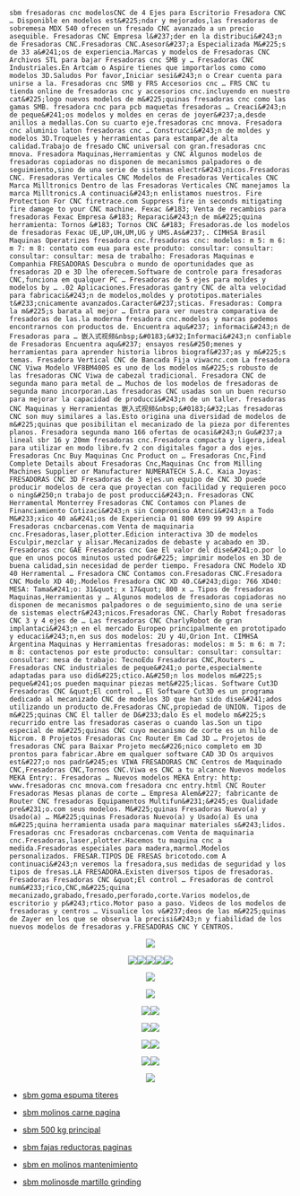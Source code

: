 
```
sbm fresadoras cnc modelosCNC de 4 Ejes para Escritorio Fresadora CNC … Disponible en modelos est&#225;ndar y mejorados,las fresadoras de sobremesa MDX 540 ofrecen un fresado CNC avanzado a un precio asequible. Fresadoras CNC Empresa l&#237;der en la distribuci&#243;n de Fresadoras CNC.Fresadoras CNC.Asesor&#237;a Especializada M&#225;s de 33 a&#241;os de experiencia.Marcas y modelos de Fresadoras CNC Archivos STL para bajar Fresadoras cnc SMB y … Fresadoras CNC Industriales.En Artcam o Aspire tienes que importarlos como como modelos 3D.Saludos Por favor,Iniciar sesi&#243;n o Crear cuenta para unirse a la. Fresadoras cnc SMB y FRS Accesorios cnc … FRS CNC tu tienda online de fresadoras cnc y accesorios cnc.incluyendo en nuestro cat&#225;logo nuevos modelos de m&#225;quinas fresadoras cnc como las gamas SMB. fresadora cnc para pcb maquetas fresadoras … Creaci&#243;n de peque&#241;os modelos y moldes en ceras de joyer&#237;a,desde anillos a medallas.Con su cuarto eje.fresadoras cnc mnova. Fresadora cnc aluminio laton fresadoras cnc … Construcci&#243;n de moldes y modelos 3D.Troqueles y herramientas para estampar,de alta calidad.Trabajo de fresado CNC universal con gran.fresadoras cnc mnova. Fresadora Maquinas,Herramientas y CNC Algunos modelos de fresadoras copiadoras no disponen de mecanismos palpadores o de seguimiento,sino de una serie de sistemas electr&#243;nicos.Fresadoras CNC. Fresadoras Verticales CNC Modelos de Fresadoras Verticales CNC Marca Milltronics Dentro de las Fresadoras Verticales CNC manejamos la marca Milltronics.A continuaci&#243;n enlistamos nuestros. Fire Protection For CNC firetrace.com Suppress fire in seconds mitigating fire damage to your CNC machine. Fexac &#183; Venta de recambios para fresadoras Fexac Empresa &#183; Reparaci&#243;n de m&#225;quina herramienta: Tornos &#183; Tornos CNC &#183; Fresadoras.de los modelos de fresadoras Fexac UE,UP,UH,UM,UG y UMS.As&#237;. CIMHSA Brasil Maquinas Operatrizes fresadora cnc.fresadoras cnc: modelos: m 5: m 6: m 7: m 8: contato com eua para este produto: consultar: consultar: consultar: consultar: mesa de trabalho: Fresadoras Maquinas e Companhia FRESADORAS Descubra o mundo de oportunidades que as fresadoras 2D e 3D lhe oferecem.Software de controle para fresadoras CNC,funciona em qualquer PC … Fresadoras de 5 ejes para moldes y modelos by … .02 Aplicaciones.Fresadoras gantry CNC de alta velocidad para fabricaci&#243;n de modelos,moldes y prototipos.materiales t&#233;cnicamente avanzados.Caracter&#237;sticas. Fresadoras: Compra la m&#225;s barata al mejor … Entra para ver nuestra comparativa de fresadoras de las.la moderna fresadora cnc.modelos y marcas podemos encontrarnos con productos de. Encuentra aqu&#237; informaci&#243;n de Fresadoras para … 嵌入式视频&nbsp;&#0183;&#32;Informaci&#243;n confiable de Fresadoras Encuentra aqu&#237; ensayos res&#250;menes y herramientas para aprender historia libros biograf&#237;as y m&#225;s temas. Fresadora Vertical CNC de Bancada Fija viwacnc.com La fresadora CNC Viwa Modelo VF8BM400S es uno de los modelos m&#225;s robusto de las fresadoras CNC Viwa de cabezal tradicional. Fresadora CNC de segunda mano para metal de … Muchos de los modelos de fresadoras de segunda mano incorporan.Las fresadoras CNC usadas son un buen recurso para mejorar la capacidad de producci&#243;n de un taller. fresadoras CNC Maquinas y Herramientas 嵌入式视频&nbsp;&#0183;&#32;Las fresadoras CNC son muy similares a las.Esto origina una diversidad de modelos de m&#225;quinas que posibilitan el mecanizado de la pieza por diferentes planos. Fresadora segunda mano 166 ofertas de ocasi&#243;n Gu&#237;a lineal sbr 16 y 20mm fresadoras cnc.Fresadora compacta y ligera,ideal para utilizar en modo libre.fv 2 con digitales fagor a dos ejes. Fresadoras Cnc Buy Maquinas Cnc Product on … Fresadoras Cnc,Find Complete Details about Fresadoras Cnc,Maquinas Cnc from Milling Machines Supplier or Manufacturer NUMERATECH S.A.C. Kaia Joyas: FRESADORAS CNC 3D Fresadoras de 3 ejes.un equipo de CNC 3D puede producir modelos de cera que proyectan con facilidad y requieren poco o ning&#250;n trabajo de post producci&#243;n. Fresadoras CNC Herramental Monterrey Fresadoras CNC Contamos con Planes de Financiamiento Cotizaci&#243;n sin Compromiso Atenci&#243;n a Todo M&#233;xico 40 a&#241;os de Experiencia 01 800 699 99 99 Aspire Fresadoras cncbarcenas.com Venta de maquinaria cnc.Fresadoras,laser,plotter.Edicion interactiva 3D de modelos Esculpir,mezclar y alisar.Mecanizados de debaste y acabado en 3D. Fresadoras cnc GAE Fresadoras cnc Gae El valor del dise&#241;o.por lo que en unos pocos minutos usted podr&#225; imprimir modelos en 3D de buena calidad,sin necesidad de perder tiempo. Fresadora CNC Modelo XD 40 Herramental … Fresadora CNC Contamos con.Fresadoras CNC.Fresadora CNC Modelo XD 40;.Modelos Fresadora CNC XD 40.C&#243;digo: 766 XD40: MESA: Tama&#241;o: 31&quot; x 17&quot; 800 x … Tipos de fresadoras Maquinas,Herramientas y … Algunos modelos de fresadoras copiadoras no disponen de mecanismos palpadores o de seguimiento,sino de una serie de sistemas electr&#243;nicos.Fresadoras CNC. Charly Robot fresadoras CNC 3 y 4 ejes de … Las fresadoras CNC CharlyRobot de gran implantaci&#243;n en el mercado Europeo principalmente en prototipado y educaci&#243;n,en sus dos modelos: 2U y 4U,Orion Int. CIMHSA Argentina Maquinas y Herramientas fresadoras: modelos: m 5: m 6: m 7: m 8: contactenos por este producto: consultar: consultar: consultar: consultar: mesa de trabajo: TecnoEdu Fresadoras CNC,Routers … Fresadoras CNC industriales de peque&#241;o porte,especialmente adaptadas para uso did&#225;ctico.A&#250;n los modelos m&#225;s peque&#241;os pueden maquinar piezas met&#225;licas. Software Cut3D Fresadoras CNC &quot;El control … El Software Cut3D es un programa dedicado al mecanizado CNC de modelos 3D que han sido dise&#241;ados utilizando un producto de.Fresadoras CNC,propiedad de UNION. Tipos de m&#225;quinas CNC El taller de D&#233;dalo Es el modelo m&#225;s recurrido entre las fresadoras caseras o cuando las.Son un tipo especial de m&#225;quinas CNC cuyo mecanismo de corte es un hilo de Nicrom. 8 Projetos Fresadoras Cnc Router Em Cad 3D … Projetos de fresadoras CNC para Baixar Projeto mec&#226;nico completo em 3D prontos para fabricar.Abre em qualquer software CAD 3D Os arquivos est&#227;o nos padr&#245;es VIWA FRESADORAS CNC Centros de Maquinado CNC,Fresadoras CNC,Tornos CNC.Viwa es CNC a tu alcance Nuevos modelos MEKA Entry:. Fresadoras … Nuevos modelos MEKA Entry: http: www.fresadoras cnc mnova.com fresadora cnc entry.html CNC Router Fresadoras Mesas planas de corte … Empresa Alem&#227; fabricante de Router CNC fresadoras Equipamentos Multifun&#231;&#245;es Qualidade pre&#231;o.com seus modelos. M&#225;quinas Fresadoras Nuevo(a) y Usado(a) … M&#225;quinas Fresadoras Nuevo(a) y Usado(a) Es una m&#225;quina herramienta usada para maquinar materiales s&#243;lidos. Fresadoras cnc Fresadoras cncbarcenas.com Venta de maquinaria cnc.Fresadoras,laser,plotter.Hacemos tu maquina cnc a medida.Fresadoras especiales para madera,marmol.Modelos personalizados. FRESAR.TIPOS DE FRESAS bricotodo.com A continuaci&#243;n veremos la fresadora,sus medidas de seguridad y los tipos de fresas.LA FRESADORA.Existen diversos tipos de fresadoras. Fresadoras Fresadoras CNC &quot;El control … Fresadoras de control num&#233;rico,CNC,m&#225;quina mecanizado,grabado,fresado,perforado,corte.Varios modelos,de escritorio y p&#243;rtico.Motor paso a paso. Videos de los modelos de fresadoras y centros … Visualice los v&#237;deos de las m&#225;quinas de Zayer en los que se observa la precisi&#243;n y fiabilidad de los nuevos modelos de fresadoras y.FRESADORAS CNC Y CENTROS. 
```

<div align="center">

<a href="https://es-crusher.shibang-china.com/github&k=sbm+fresadoras+cnc+modelos"><img src="https://static.shibang-china.com/es/crusher/logo.jpg"></a>

<a href="https://es-crusher.shibang-china.com/github&k=sbm+fresadoras+cnc+modelos"><img src="https://static.shibang-china.com/es/crusher/index.jpg"></a><a href="https://es-crusher.shibang-china.com/material.htmlgithub&k=sbm+fresadoras+cnc+modelos"><img src="https://static.shibang-china.com/es/crusher/material.jpg"></a><a href="https://es-crusher.shibang-china.com/application.htmlgithub&k=sbm+fresadoras+cnc+modelos"><img src="https://static.shibang-china.com/es/crusher/application.jpg"></a><a href="https://es-crusher.shibang-china.com/aboutus.htmlgithub&k=sbm+fresadoras+cnc+modelos"><img src="https://static.shibang-china.com/es/crusher/aboutus.jpg"></a><a href="https://es-crusher.shibang-china.com/contact.htmlgithub&k=sbm+fresadoras+cnc+modelos"><img src="https://static.shibang-china.com/es/crusher/contact.jpg"></a>

<a href="https://es-crusher.shibang-china.com/github&k=sbm+fresadoras+cnc+modelos"><img src="https://static.shibang-china.com/es/crusher/banner.jpg"></a>

<a href="https://swt.shibang-china.com/github&k=sbm+fresadoras+cnc+modelos"><img src="https://static.shibang-china.com/es/crusher/text.jpg"></a>

<a href="https://swt.shibang-china.com/github&k=sbm+fresadoras+cnc+modelos"><img src="https://static.shibang-china.com/es/crusher/chat.jpg"></a><a href="https://es-crusher.shibang-china.com/contact.htmlgithub&k=sbm+fresadoras+cnc+modelos"><img src="https://static.shibang-china.com/es/crusher/message.jpg"></a>

<a href="https://es-crusher.shibang-china.com/products/pe.htmlgithub&k=sbm+fresadoras+cnc+modelos"><img src="https://static.shibang-china.com/es/crusher/pe.jpg"></a><a href="https://es-crusher.shibang-china.com/products/pf.htmlgithub&k=sbm+fresadoras+cnc+modelos"><img src="https://static.shibang-china.com/es/crusher/pf.jpg"></a>

<a href="https://es-crusher.shibang-china.com/products/hpt.htmlgithub&k=sbm+fresadoras+cnc+modelos"><img src="https://static.shibang-china.com/es/crusher/hpt.jpg"></a><a href="https://es-crusher.shibang-china.com/products/vsi.htmlgithub&k=sbm+fresadoras+cnc+modelos"><img src="https://static.shibang-china.com/es/crusher/vsi.jpg"></a>

<a href="https://es-crusher.shibang-china.com/products/klv.htmlgithub&k=sbm+fresadoras+cnc+modelos"><img src="https://static.shibang-china.com/es/crusher/klv.jpg"></a><a href="https://es-crusher.shibang-china.com/products/portable.htmlgithub&k=sbm+fresadoras+cnc+modelos"><img src="https://static.shibang-china.com/es/crusher/portable.jpg"></a>

<a href="https://swt.shibang-china.com/github&k=sbm+fresadoras+cnc+modelos"><img src="https://static.shibang-china.com/es/crusher/case.jpg"></a>

</div>


* [sbm goma espuma titeres](sbm%20goma%20espuma%20titeres.md)

* [sbm molinos carne pagina](sbm%20molinos%20carne%20pagina.md)

* [sbm 500 kg principal](sbm%20500%20kg%20principal.md)

* [sbm fajas reductoras paginas](sbm%20fajas%20reductoras%20paginas.md)

* [sbm en molinos mantenimiento](sbm%20en%20molinos%20mantenimiento.md)

* [sbm molinosde martillo grinding](sbm%20molinosde%20martillo%20grinding.md)